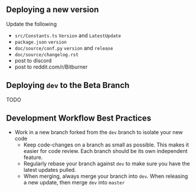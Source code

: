 Deploying a new version
-----------------------

Update the following
- `src/Constants.ts` `Version` and `LatestUpdate`
- `package.json` `version`
- `doc/source/conf.py` `version` and `release`
- `doc/source/changelog.rst`
- post to discord
- post to reddit.com/r/Bitburner

Deploying `dev` to the Beta Branch
----------------------------------

TODO

Development Workflow Best Practices
-----------------------------------

- Work in a new branch forked from the `dev` branch to isolate your new code
    - Keep code-changes on a branch as small as possible. This makes it easier for code review. Each branch should be its own independent feature.
    - Regularly rebase your branch against `dev` to make sure you have the latest updates pulled.
    - When merging, always merge your branch into `dev`. When releasing a new update, then merge `dev` into `master`
